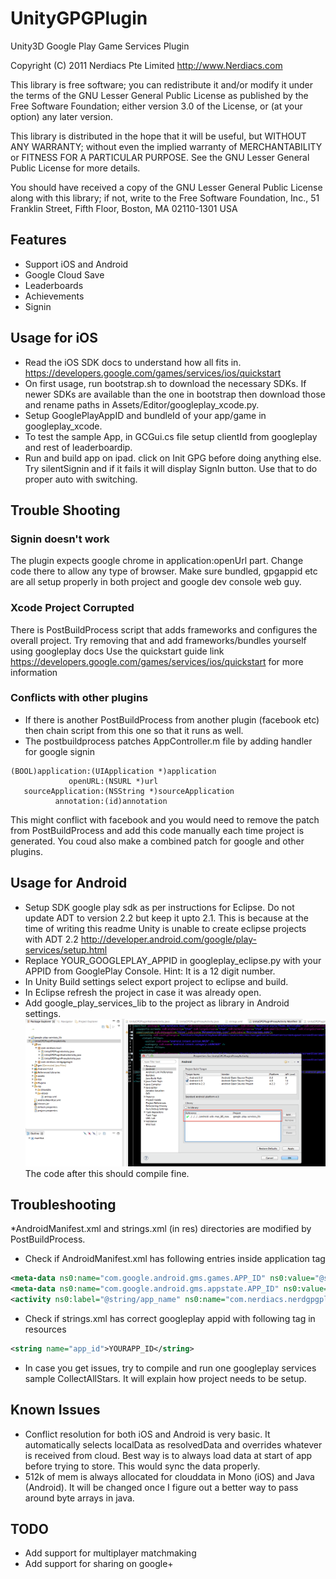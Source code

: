 UnityGPGPlugin
==============

Unity3D Google Play Game Services Plugin

Copyright (C) 2011 Nerdiacs Pte Limited  http://www.Nerdiacs.com

This library is free software; you can redistribute it and/or
modify it under the terms of the GNU Lesser General Public
License as published by the Free Software Foundation; either
version 3.0 of the License, or (at your option) any later version.

This library is distributed in the hope that it will be useful,
but WITHOUT ANY WARRANTY; without even the implied warranty of
MERCHANTABILITY or FITNESS FOR A PARTICULAR PURPOSE.  See the GNU
Lesser General Public License for more details.

You should have received a copy of the GNU Lesser General Public
License along with this library; if not, write to the Free Software
Foundation, Inc., 51 Franklin Street, Fifth Floor, Boston, MA  02110-1301  USA


## Features
* Support iOS and Android
* Google Cloud Save
* Leaderboards
* Achievements
* Signin


## Usage for iOS

* Read the iOS SDK docs to understand how all fits in. https://developers.google.com/games/services/ios/quickstart
* On first usage, run bootstrap.sh to download the necessary SDKs. If newer SDKs are available than the one in bootstrap then download those and rename paths in Assets/Editor/googleplay_xcode.py.
* Setup GooglePlayAppID and bundleId of your app/game in googleplay_xcode.
* To test the sample App, in GCGui.cs file setup clientId from googleplay and rest of leaderboardip.
* Run and build app on ipad. click on Init GPG before doing anything else. Try silentSignin and if it fails it will display SignIn button. Use that to do proper auto with switching.

## Trouble Shooting

### Signin doesn't work

The plugin expects google chrome in application:openUrl part. Change code there to allow any type of browser. 
Make sure bundled, gpgappid etc are all setup properly in both project and google dev console web guy.

### Xcode Project Corrupted

There is PostBuildProcess script that adds frameworks and configures the overall project. Try removing that and add frameworks/bundles yourself using googleplay docs
Use the quickstart guide link https://developers.google.com/games/services/ios/quickstart for more information

### Conflicts with other plugins
* If there is another PostBuildProcess from another plugin (facebook etc) then chain script from this one so that it runs as well.
* The postbuildprocess patches AppController.m file by adding handler for google signin

```objc
(BOOL)application:(UIApplication *)application
             openURL:(NSURL *)url
   sourceApplication:(NSString *)sourceApplication
          annotation:(id)annotation 
```

This might conflict with facebook and you would need to remove the patch from PostBuildProcess and add this code manually each time project is generated. You coud also make a combined patch for google and other plugins.

## Usage for Android

* Setup SDK google play sdk as per instructions for Eclipse. Do not update ADT to version 2.2 but keep it upto 2.1. This is because at the time of writing this readme Unity is unable to create eclipse projects with ADT 2.2
http://developer.android.com/google/play-services/setup.html
* Replace YOUR_GOOGLEPLAY_APPID in googleplay_eclipse.py with your APPID from GooglePlay Console. Hint: It is a 12 digit number.
* In Unity Build settings select export project to eclipse and build.
* In Eclipse refresh the project in case it was already open.
* Add google_play_services_lib to the project as library in Android settings.
![Eclipse Settings](AndroidEclipseSettings.png)
The code after this should compile fine. 

## Troubleshooting
*AndroidManifest.xml and strings.xml (in res) directories are modified by PostBuildProcess.
* Check if AndroidManifest.xml has following entries inside application tag 
```xml
<meta-data ns0:name="com.google.android.gms.games.APP_ID" ns0:value="@string/app_id" />
<meta-data ns0:name="com.google.android.gms.appstate.APP_ID" ns0:value="@string/app_id" />
<activity ns0:label="@string/app_name" ns0:name="com.nerdiacs.nerdgpgplugin.DummyActivity" /> 
```

* Check if strings.xml has correct googleplay appid with following tag in resources
```xml
<string name="app_id">YOURAPP_ID</string>
```

* In case you get issues, try to compile and run one googleplay services sample CollectAllStars. It will explain how project needs to be setup.

## Known Issues

* Conflict resolution for both iOS and Android is very basic. It automatically selects localData as resolvedData and overrides whatever is received from cloud. Best way is to always load data at start of app before trying to store. This would sync the data properly.
* 512k of mem is always allocated for clouddata in Mono (iOS) and Java (Android). It will be changed once I figure out a better way to pass around byte arrays in java.
 
## TODO

* Add support for multiplayer matchmaking
* Add support for sharing on google+
